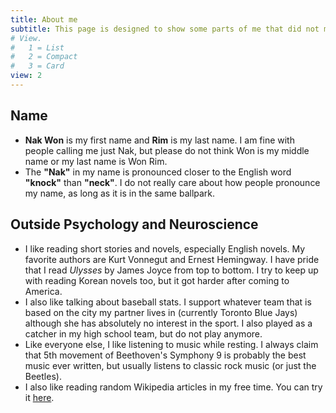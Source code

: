 ```yaml
---
title: About me
subtitle: This page is designed to show some parts of me that did not make it to the front page
# View.
#   1 = List
#   2 = Compact
#   3 = Card
view: 2
---
```

## Name
* **Nak Won** is my first name and **Rim** is my last name. I am fine with people calling me just Nak, but please do not think Won is my middle name or my last name is Won Rim.
* The **"Nak"** in my name is pronounced closer to the English word **"knock"** than **"neck"**. I do not really care about how people pronounce my name, as long as it is in the same ballpark.

## Outside Psychology and Neuroscience
* I like reading short stories and novels, especially English novels. My favorite authors are Kurt Vonnegut and Ernest Hemingway. I have pride that I read _Ulysses_ by James Joyce from top to bottom. I try to keep up with reading Korean novels too, but it got harder after coming to America.
* I also like talking about baseball stats. I support whatever team that is based on the city my partner lives in (currently Toronto Blue Jays) although she has absolutely no interest in the sport. I also played as a catcher in my high school team, but do not play anymore.
* Like everyone else, I like listening to music while resting. I always claim that 5th movement of Beethoven's Symphony 9 is probably the best music ever written, but usually listens to classic rock music (or just the Beetles).
* I also like reading random Wikipedia articles in my free time. You can try it [here](https://en.wikipedia.org/wiki/Special:Random).
